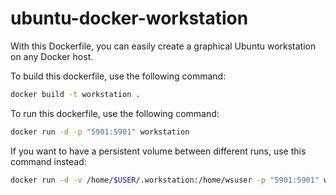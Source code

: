 # ubuntu-docker-workstation
With this Dockerfile, you can easily create a graphical Ubuntu workstation on any Docker host.

To build this dockerfile, use the following command:

```bash
docker build -t workstation .
```

To run this dockerfile, use the following command:

```bash
docker run -d -p "5901:5901" workstation
```

If you want to have a persistent volume between different runs, use this command instead:

```bash
docker run -d -v /home/$USER/.workstation:/home/wsuser -p "5901:5901" workstation
```
